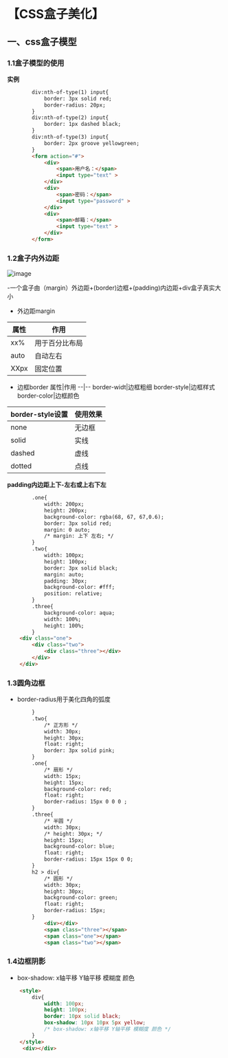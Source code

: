 
# 【CSS盒子美化】

 ## 一、css盒子模型

### 1.1盒子模型的使用
**实例**
```html
        div:nth-of-type(1) input{
            border: 3px solid red;
            border-radius: 20px;
        }
        div:nth-of-type(2) input{
            border: 1px dashed black;
        }
        div:nth-of-type(3) input{
            border: 2px groove yellowgreen;
        }
        <form action="#">
            <div>
                <span>用户名：</span>
                <input type="text" >
            </div>
            <div>
                <span>密码：</span>
                <input type="password" >
            </div>
            <div>
                <span>邮箱：</span>
                <input type="text" >
            </div>
        </form>
```

### 1.2盒子内外边距

![image](https://user-images.githubusercontent.com/109905813/188826566-8ca2683d-cb0e-48ff-8634-acd4c015a757.png)

-一个盒子由（margin）外边距+(border)边框+(padding)内边距+div盒子真实大小

- 外边距margin

属性|作用
--|--
xx%|用于百分比布局
auto|自动左右
XXpx|固定位置

- 边框border
属性|作用
 --|--
border-widt|边框粗细
border-style|边框样式
border-color|边框颜色

border-style设置|使用效果
----|---
none|无边框
solid|实线
dashed|虚线
dotted|点线

**padding内边距上下-左右或上右下左**

```html
        .one{
            width: 200px;
            height: 200px;
            background-color: rgba(68, 67, 67,0.6);
            border: 3px solid red;
            margin: 0 auto;
            /* margin: 上下 左右; */
        }
        .two{
            width: 100px;
            height: 100px;
            border: 3px solid black;
            margin: auto;
            padding: 30px;
            background-color: #fff;
            position: relative; 
        }
        .three{
            background-color: aqua;
            width: 100%;
            height: 100%;
        }
    <div class="one">
        <div class="two">
            <div class="three"></div>
        </div>
    </div>
```
### 1.3圆角边框

- border-radius用于美化四角的弧度

```html
        }
        .two{
            /* 正方形 */
            width: 30px;
            height: 30px;
            float: right;
            border: 3px solid pink;
        }
        .one{
            /* 扇形 */
            width: 15px;
            height: 15px;
            background-color: red;
            float: right;
            border-radius: 15px 0 0 0 ;
        }
        .three{
            /* 半圆 */
            width: 30px;
            /* height: 30px; */
            height: 15px;
            background-color: blue;
            float: right;
            border-radius: 15px 15px 0 0;
        }
        h2 > div{
            /* 圆形 */
            width: 30px;
            height: 30px;
            background-color: green;
            float: right;
            border-radius: 15px;
        }
            <div></div>
            <span class="three"></span>
            <span class="one"></span>
            <span class="two"></span>
```

### 1.4边框阴影
- box-shadow: x轴平移 Y轴平移 模糊度 颜色
```html
    <style>
        div{
            width: 100px;
            height: 100px;
            border: 10px solid black;
            box-shadow: 10px 10px 5px yellow;
            /* box-shadow: x轴平移 Y轴平移 模糊度 颜色 */
        }
    </style>
     <div></div>
```
